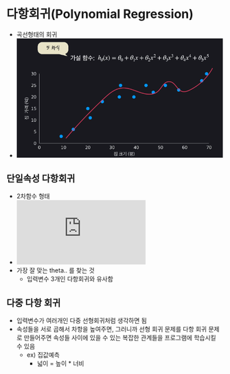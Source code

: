 # 다항회귀(Polynomial Regression)

- 곡선형태의 회귀
- ![image1](image/img1.PNG)

## 단일속성 다항회귀

- 2차함수 형태
- ![exp1](https://latex.codecogs.com/gif.latex?h_%5Ctheta%28x%29%20%3D%20%5Ctheta_0%20&plus;%20%5Ctheta_1x%20&plus;%20%5Ctheta_2x%5E%7B2%7D)
- 가장 잘 맞는 theta.. 를 찾는 것
  - 입력변수 3개인 다항회귀와 유사함

## 다중 다항 회귀

- 입력변수가 여러개인 다중 선형회귀처럼 생각하면 됨
- 속성들을 서로 곱해서 차항을 높여주면, 그러니까 선형 회귀 문제를 다항 회귀 문제로 만들어주면 속성들 사이에 있을 수 있는 복잡한 관계들을 프로그램에 학습시킬 수 있음
  - ex) 집값예측
    - 넓이 = 높이 * 너비
